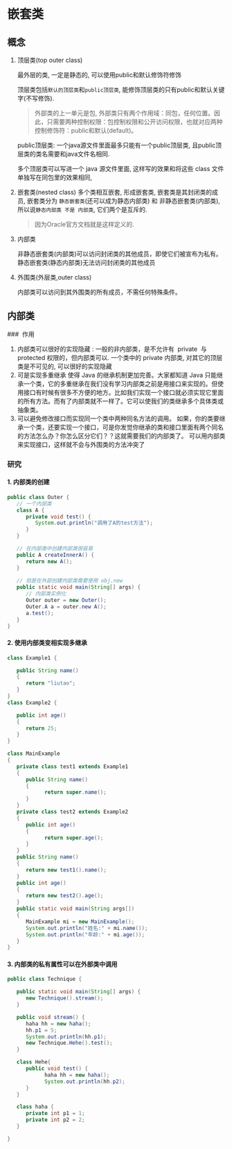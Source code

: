 # 嵌套类

## 概念

1. 顶层类(top outer class)
   
   最外层的类, 一定是静态的, 可以使用public和默认修饰符修饰

   顶层类包括`默认的顶层类`和`public顶层类`, 能修饰顶层类的只有public和默认关键字(不写修饰).

   > 外部类的上一单元是包, 外部类只有两个作用域：同包，任何位置。因此，只需要两种控制权限：包控制权限和公开访问权限，也就对应两种控制修饰符：public和默认(default)。

   public顶层类: 一个java源文件里面最多只能有一个public顶层类, 且public顶层类的类名需要和java文件名相同.

   多个顶层类可以写进一个 java 源文件里面, 这样写的效果和将这些 class 文件单独写在同包里的效果相同,

2. 嵌套类(nested class)
   多个类相互嵌套, 形成嵌套类, 嵌套类是其封闭类的成员, 嵌套类分为 `静态嵌套类`(还可以成为静态内部类) 和 非静态嵌套类(内部类), 所以说`静态内部类 不是 内部类`, 它们两个是互斥的.
   > 因为Oracle官方文档就是这样定义的.

3. 内部类

   非静态嵌套类(内部类)可以访问封闭类的其他成员，即使它们被宣布为私有。
   静态嵌套类(静态内部类)无法访问封闭类的其他成员
   
4. 外围类(外层类,‎outer class)

   内部类可以访问到其外围类的所有成员，不需任何特殊条件。

## 内部类

###  作用

1. 内部类可以很好的实现隐藏 :
   一般的非内部类，是不允许有  private  与 protected 权限的，但内部类可以.
   一个类中的 private 内部类, 对其它的顶层类是不可见的, 可以很好的实现隐藏
2. 可是实现多重继承
   使得 Java 的继承机制更加完善。大家都知道 Java 只能继承一个类，它的多重继承在我们没有学习内部类之前是用接口来实现的。但使用接口有时候有很多不方便的地方。比如我们实现一个接口就必须实现它里面的所有方法。而有了内部类就不一样了。它可以使我们的类继承多个具体类或抽象类。
3. 可以避免修改接口而实现同一个类中两种同名方法的调用。
   如果，你的类要继承一个类，还要实现一个接口，可是你发觉你继承的类和接口里面有两个同名的方法怎么办？你怎么区分它们？？这就需要我们的内部类了。
   可以用内部类来实现接口，这样就不会与外围类的方法冲突了

### 研究

#### 1. 内部类的创建

```java
public class Outer {
   // 一个内部类
   class A {
      private void test() {
         System.out.println("调用了A的test方法");
      }
   }

   // 在内部类中创建内部类很容易
   public A createInnerA() {
      return new A();
   }
   
   // 但是在外部创建内部类需要使用 obj.new
   public static void main(String[] args) {
      // 内部类实例化
      Outer outer = new Outer();
      Outer.A a = outer.new A();
      a.test();
   }
}
```

#### 2. 使用内部类变相实现多继承

   ```java
   class Example1 {

      public String name()
      {
         return "liutao";
      }
   }
   class Example2 {

      public int age()
      {
         return 25;
      }
   }

   class MainExample
   {
      private class test1 extends Example1
      {
         public String name()
         {
               return super.name();
         }
      }
      private class test2 extends Example2
      {
         public int age()
         {
               return super.age();
         }
      }
      public String name()
      {
         return new test1().name();
      }
      public int age()
      {
         return new test2().age();
      }
      public static void main(String args[])
      {
         MainExample mi = new MainExample();
         System.out.println("姓名:" + mi.name());
         System.out.println("年龄:" + mi.age());
      }
   }
   ```

#### 3. 内部类的私有属性可以在外部类中调用

   ```java
   public class Technique {

      public static void main(String[] args) {
         new Technique().stream();
      }

      public void stream() {
         haha hh = new haha();
         hh.p1 = 5;
         System.out.println(hh.p1);
         new Technique.Hehe().test();
      }

      class Hehe{
         public void test() {
               haha hh = new haha();
               System.out.println(hh.p2);
         }
      }

      class haha {
         private int p1 = 1;
         private int p2 = 2;
      }

   }
   ```
